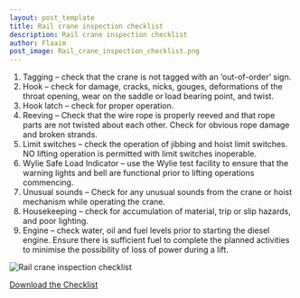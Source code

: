 ```yaml
---
layout: post_template
title: Rail crane inspection checklist
description: Rail crane inspection checklist
author: Flaaim
post_image: Rail_crane_inspection_checklist.png
---
```


1. Tagging – check that the crane is not tagged with an ‘out-of-order’ sign.
2. Hook – check for damage, cracks, nicks, gouges, deformations of the throat opening, wear on the saddle or load bearing point, and twist.
3. Hook latch – check for proper operation.
4. Reeving – Check that the wire rope is properly reeved and that rope parts are not twisted about each other. Check for obvious rope damage and broken strands.
5. Limit switches – check the operation of jibbing and hoist limit switches. 
NO lifting operation is permitted with limit switches inoperable.
6. Wylie Safe Load Indicator – use the Wylie test facility to ensure that the warning lights and bell are functional prior to lifting operations commencing.
7. Unusual sounds – Check for any unusual sounds from the crane or hoist mechanism while operating the crane.
8. Housekeeping – check for accumulation of material, trip or slip hazards, and poor lighting.
9. Engine – check water, oil and fuel levels prior to starting the diesel engine. Ensure there is sufficient fuel to complete the planned activities to minimise the possibility of loss of power during a lift.

![Rail crane inspection checklist](https://safetyworkblog.com/assets/img/Rail_crane_inspection_checklist.png)

[Download the Checklist](https://safetyworkblog.com/assets/template/Rail_crane_inspection_checklist.docx)
